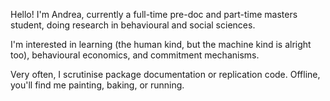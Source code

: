 Hello! I'm Andrea, currently a full-time pre-doc and part-time masters student, doing research in behavioural and social sciences.

I'm interested in learning (the human kind, but the machine kind is alright too), behavioural economics, and commitment mechanisms. 

Very often, I scrutinise package documentation or replication code. Offline, you'll find me painting, baking, or running. 

<!---
a-ndreaaaaa/a-ndreaaaaa is a ✨ special ✨ repository because its `README.md` (this file) appears on your GitHub profile.
You can click the Preview link to take a look at your changes.
--->
